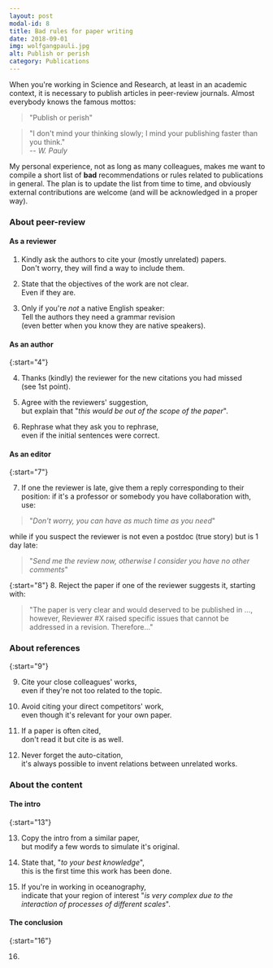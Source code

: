 ```yaml
---
layout: post
modal-id: 8
title: Bad rules for paper writing
date: 2018-09-01
img: wolfgangpauli.jpg
alt: Publish or perish  
category: Publications
---
```


When you're working in Science and Research, at least in an academic context,
it is necessary to publish articles in peer-review journals. Almost everybody knows
the famous mottos:

> "Publish or perish"

> "I don't mind your thinking slowly; I mind your publishing faster than you think."     
> -- <cite>W. Pauly</cite>

My personal experience, not as long as many colleagues, makes me want to compile
a short list of **bad** recommendations or rules related to publications in general.
The plan is to update the list from time to time, and obviously external contributions are
welcome (and will be acknowledged in a proper way).

### About peer-review
#### As a reviewer

1. Kindly ask the authors to cite your (mostly unrelated) papers.     
Don't worry, they will find a way to include them.

2. State that the objectives of the work are not clear.     
Even if they are.

3. Only if you're *not* a native English speaker:      
Tell the authors they need a grammar revision     
(even better when you know they are native speakers).

#### As an author

{:start="4"}

4. Thanks (kindly) the reviewer for the new citations you had missed     
(see 1st point).

5. Agree with the reviewers' suggestion,     
but explain that "*this would be out of the scope of the paper*".

6. Rephrase what they ask you to rephrase,     
even if the initial sentences were correct.

#### As an editor

{:start="7"}

7. If one the reviewer is late, give them a reply corresponding to their position:
if it's a professor or somebody you have
collaboration with, use:
> "*Don't worry, you can have as much time as you need*"

while if you suspect the reviewer is not even a postdoc (true story) but is 1 day late:
> "*Send me the review now, otherwise I consider you have no other comments*"
>

{:start="8"}
8. Reject the paper if one of the reviewer suggests it, starting with:     
>"The paper is very clear and would deserved to be published in ..., however, Reviewer #X
raised specific issues that cannot be addressed in a revision. Therefore..."


### About references

{:start="9"}

9. Cite your close colleagues' works,     
even if they're not too related to the topic.

10. Avoid citing your direct competitors' work,    
even though it's relevant for your own paper.

11. If a paper is often cited,      
don't read it but cite is as well.

12. Never forget the auto-citation,      
it's always possible to invent relations between unrelated works.

### About the content

#### The intro

{:start="13"}

13. Copy the intro from a similar paper,    
but modify a few words to simulate it's original.

14. State that, "*to your best knowledge*",     
this is the first time this work has been done.

15. If you're in working in oceanography,      
indicate that your region of interest "*is very complex due to the interaction of processes of different scales*".

#### The conclusion

{:start="16"}

16.
